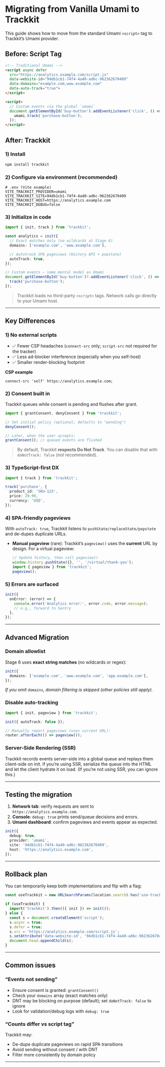 # Migrating from Vanilla Umami to Trackkit

This guide shows how to move from the standard Umami `<script>` tag to Trackkit’s Umami provider.

## Before: Script Tag

```html
<!-- Traditional Umami -->
<script async defer
  src="https://analytics.example.com/script.js"
  data-website-id="94db1cb1-74f4-4a40-ad6c-962362670409"
  data-domains="example.com,www.example.com"
  data-auto-track="true">
</script>

<script>
  // Custom events via the global `umami`
  document.getElementById('buy-button').addEventListener('click', () => {
    umami.track('purchase-button');
  });
</script>
```

## After: Trackkit

### 1) Install

```bash
npm install trackkit
```

### 2) Configure via environment (recommended)

```env
# .env (Vite example)
VITE_TRACKKIT_PROVIDER=umami
VITE_TRACKKIT_SITE=94db1cb1-74f4-4a40-ad6c-962362670409
VITE_TRACKKIT_HOST=https://analytics.example.com
VITE_TRACKKIT_DEBUG=false
```

### 3) Initialize in code

```ts
import { init, track } from 'trackkit';

const analytics = init({
  // Exact matches only (no wildcards at Stage 6)
  domains: ['example.com', 'www.example.com'],

  // Autotrack SPA pageviews (History API + popstate)
  autoTrack: true,
});

// Custom events — same mental model as Umami
document.getElementById('buy-button')?.addEventListener('click', () => {
  track('purchase-button');
});
```

> Trackkit loads no third-party `<script>` tags. Network calls go directly to your Umami host.

---

## Key Differences

### 1) No external scripts

* ✅ Fewer CSP headaches (`connect-src` only; `script-src` not required for the tracker)
* ✅ Less ad-blocker interference (especially when you self-host)
* ✅ Smaller render-blocking footprint

**CSP example**

```
connect-src 'self' https://analytics.example.com;
```

### 2) Consent built in

Trackkit queues while consent is pending and flushes after grant.

```ts
import { grantConsent, denyConsent } from 'trackkit';

// Set initial policy (optional; defaults to "pending")
denyConsent();

// Later, when the user accepts:
grantConsent(); // queued events are flushed
```

> By default, Trackkit **respects Do Not Track**. You can disable that with `doNotTrack: false` (not recommended).

### 3) TypeScript-first DX

```ts
import { track } from 'trackkit';

track('purchase', {
  product_id: 'SKU-123',
  price: 29.99,
  currency: 'USD',
});
```

### 4) SPA-friendly pageviews

With `autoTrack: true`, Trackkit listens to `pushState/replaceState/popstate` and de-dupes duplicate URLs.

* **Manual pageview** (rare): Trackkit’s `pageview()` uses the **current** URL by design. For a virtual pageview:

  ```ts
  // Update history, then call pageview()
  window.history.pushState({}, '', '/virtual/thank-you');
  import { pageview } from 'trackkit';
  pageview();
  ```

### 5) Errors are surfaced

```ts
init({
  onError: (error) => {
    console.error('Analytics error:', error.code, error.message);
    // e.g., forward to Sentry
  },
});
```

---

## Advanced Migration

### Domain allowlist

Stage 6 uses **exact string matches** (no wildcards or regex):

```ts
init({
  domains: ['example.com', 'www.example.com', 'app.example.com'],
});
```

*If you omit `domains`, domain filtering is skipped (other policies still apply).*

### Disable auto-tracking

```ts
import { init, pageview } from 'trackkit';

init({ autoTrack: false });

// Manually report pageviews (uses current URL):
router.afterEach(() => pageview());
```

### Server-Side Rendering (SSR)

Trackkit records events server-side into a global queue and replays them client-side on init. If you’re using SSR, serialize the queue into the HTML and let the client hydrate it on load. (If you’re not using SSR, you can ignore this.)

---

## Testing the migration

1. **Network tab**: verify requests are sent to `https://analytics.example.com`.
2. **Console**: `debug: true` prints send/queue decisions and errors.
3. **Umami dashboard**: confirm pageviews and events appear as expected.

```ts
init({
  debug: true,
  provider: 'umami',
  site: '94db1cb1-74f4-4a40-ad6c-962362670409',
  host: 'https://analytics.example.com',
});
```

---

## Rollback plan

You can temporarily keep both implementations and flip with a flag:

```ts
const useTrackkit = new URLSearchParams(location.search).has('use-trackkit');

if (useTrackkit) {
  import('trackkit').then(({ init }) => init());
} else {
  const s = document.createElement('script');
  s.async = true;
  s.defer = true;
  s.src = 'https://analytics.example.com/script.js';
  s.setAttribute('data-website-id', '94db1cb1-74f4-4a40-ad6c-962362670409');
  document.head.appendChild(s);
}
```

---

## Common issues

### “Events not sending”

* Ensure consent is granted: `grantConsent()`
* Check your `domains` array (exact matches only)
* DNT may be blocking on purpose (default); set `doNotTrack: false` to ignore
* Look for validation/debug logs with `debug: true`

### “Counts differ vs script tag”

Trackkit may:

* De-dupe duplicate pageviews on rapid SPA transitions
* Avoid sending without consent / with DNT
* Filter more consistently by domain policy

---
